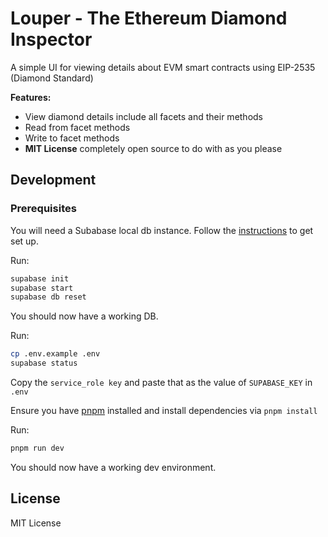 # Louper - The Ethereum Diamond Inspector

A simple UI for viewing details about EVM smart contracts using EIP-2535 (Diamond Standard)

**Features:**

- View diamond details include all facets and their methods
- Read from facet methods
- Write to facet methods
- **MIT License** completely open source to do with as you please

## Development

### Prerequisites

You will need a Subabase local db instance. Follow the [instructions](https://supabase.com/docs/guides/local-development) to get set up.

Run:

```sh
supabase init
supabase start
supabase db reset
```

You should now have a working DB.

Run:

```sh
cp .env.example .env
supabase status
```

Copy the `service_role key` and paste that as the value of `SUPABASE_KEY` in `.env`

Ensure you have [pnpm](https://pnpm.io/installation) installed and install dependencies via `pnpm install`

Run:

```sh
pnpm run dev
```

You should now have a working dev environment.

## License

MIT License

